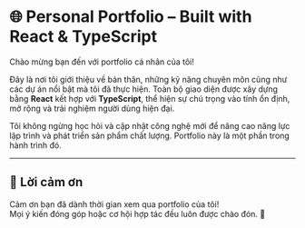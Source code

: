 # 🌐 Personal Portfolio – Built with React & TypeScript

Chào mừng bạn đến với portfolio cá nhân của tôi!

Đây là nơi tôi giới thiệu về bản thân, những kỹ năng chuyên môn cũng như các dự án nổi bật mà tôi đã thực hiện. Toàn bộ giao diện được xây dựng bằng **React** kết hợp với **TypeScript**, thể hiện sự chú trọng vào tính ổn định, mở rộng và trải nghiệm người dùng hiện đại.

Tôi không ngừng học hỏi và cập nhật công nghệ mới để nâng cao năng lực lập trình và phát triển sản phẩm chất lượng. Portfolio này là một phần trong hành trình đó.

---

## 💬 Lời cảm ơn

Cảm ơn bạn đã dành thời gian xem qua portfolio của tôi!  
Mọi ý kiến đóng góp hoặc cơ hội hợp tác đều luôn được chào đón. 🙌  

